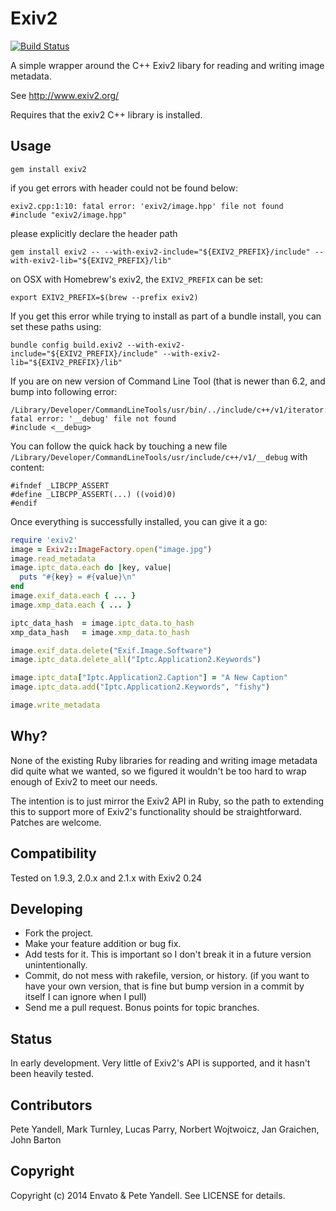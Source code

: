 # Exiv2

[![Build Status](https://travis-ci.org/envato/exiv2.svg)](https://travis-ci.org/envato/exiv2)

A simple wrapper around the C++ Exiv2 libary for reading and writing image metadata.

See http://www.exiv2.org/

Requires that the exiv2 C++ library is installed.

## Usage

```
gem install exiv2
```

if you get errors with header could not be found below:

```
exiv2.cpp:1:10: fatal error: 'exiv2/image.hpp' file not found
#include "exiv2/image.hpp"
```

please explicitly declare the header path

```
gem install exiv2 -- --with-exiv2-include="${EXIV2_PREFIX}/include" --with-exiv2-lib="${EXIV2_PREFIX}/lib"
```

on OSX with Homebrew's exiv2, the `EXIV2_PREFIX` can be set:

```
export EXIV2_PREFIX=$(brew --prefix exiv2)
```

If you get this error while trying to install as part of a bundle install, you can set these paths using:
```
bundle config build.exiv2 --with-exiv2-include="${EXIV2_PREFIX}/include" --with-exiv2-lib="${EXIV2_PREFIX}/lib"
```


If you are on new version of Command Line Tool (that is newer than 6.2, and bump into following error:

```
/Library/Developer/CommandLineTools/usr/bin/../include/c++/v1/iterator:341:10: fatal error: '__debug' file not found
#include <__debug>
```

You can follow the quick hack by touching a new file `/Library/Developer/CommandLineTools/usr/include/c++/v1/__debug` with content:

```
#ifndef _LIBCPP_ASSERT
#define _LIBCPP_ASSERT(...) ((void)0)
#endif
```

Once everything is successfully installed, you can give it a go:

```ruby
require 'exiv2'
image = Exiv2::ImageFactory.open("image.jpg")
image.read_metadata
image.iptc_data.each do |key, value|
  puts "#{key} = #{value}\n"
end
image.exif_data.each { ... }
image.xmp_data.each { ... }

iptc_data_hash  = image.iptc_data.to_hash
xmp_data_hash   = image.xmp_data.to_hash

image.exif_data.delete("Exif.Image.Software")
image.iptc_data.delete_all("Iptc.Application2.Keywords")

image.iptc_data["Iptc.Application2.Caption"] = "A New Caption"
image.iptc_data.add("Iptc.Application2.Keywords", "fishy")

image.write_metadata
```

## Why?

None of the existing Ruby libraries for reading and writing image metadata did quite what
we wanted, so we figured it wouldn't be too hard to wrap enough of Exiv2 to
meet our needs.

The intention is to just mirror the Exiv2 API in Ruby, so the path to extending
this to support more of Exiv2's functionality should be straightforward. Patches
are welcome.

## Compatibility

Tested on 1.9.3, 2.0.x and 2.1.x with Exiv2 0.24

## Developing

* Fork the project.
* Make your feature addition or bug fix.
* Add tests for it. This is important so I don't break it in a
  future version unintentionally.
* Commit, do not mess with rakefile, version, or history.
  (if you want to have your own version, that is fine but bump version in a commit by itself I can ignore when I pull)
* Send me a pull request. Bonus points for topic branches.

## Status

In early development. Very little of Exiv2's API is supported, and it hasn't
been heavily tested.

## Contributors

Pete Yandell, Mark Turnley, Lucas Parry, Norbert Wojtwoicz, Jan Graichen, John Barton

## Copyright

Copyright (c) 2014 Envato & Pete Yandell. See LICENSE for details.
